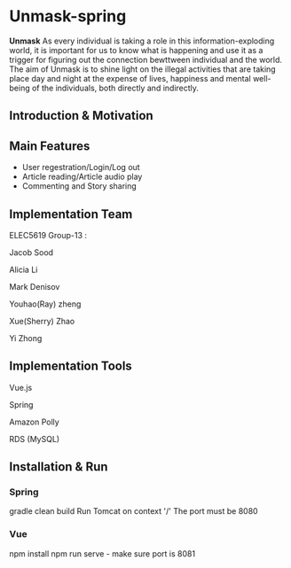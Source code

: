# Unmask-spring

**Unmask** 
As every individual is taking a role in this information-exploding world, it is important for us to know what is happening and use it as a trigger for figuring out the connection bewttween individual and the world. The aim of Unmask is to shine light on the illegal activities that are taking place day and night at the expense of lives, happiness and mental well-being of the individuals, both directly and indirectly. 

## Introduction & Motivation

## Main Features
- User regestration/Login/Log out
- Article reading/Article audio play
- Commenting and Story sharing

## Implementation Team
ELEC5619 Group-13 :

Jacob Sood

Alicia Li

Mark Denisov

Youhao(Ray) zheng

Xue(Sherry) Zhao

Yi Zhong

## Implementation Tools

Vue.js

Spring

Amazon Polly

RDS (MySQL)

## Installation & Run

### Spring
gradle clean build
Run Tomcat on context '/'
The port must be 8080

### Vue
npm install
npm run serve - make sure port is 8081

